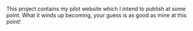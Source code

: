 This project contains my pilot website which I intend to publish at some point. What it winds up becoming, your guess is as good as mine at this point!
